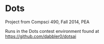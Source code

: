 # Dots

Project from Compsci 490, Fall 2014, PEA

Runs in the Dots contest environment found at https://github.com/dabbler0/dotsai
